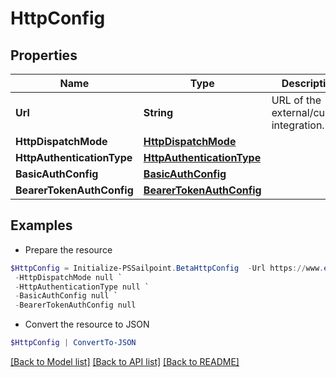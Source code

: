# HttpConfig
## Properties

Name | Type | Description | Notes
------------ | ------------- | ------------- | -------------
**Url** | **String** | URL of the external/custom integration. | 
**HttpDispatchMode** | [**HttpDispatchMode**](HttpDispatchMode.md) |  | 
**HttpAuthenticationType** | [**HttpAuthenticationType**](HttpAuthenticationType.md) |  | [optional] 
**BasicAuthConfig** | [**BasicAuthConfig**](BasicAuthConfig.md) |  | [optional] 
**BearerTokenAuthConfig** | [**BearerTokenAuthConfig**](BearerTokenAuthConfig.md) |  | [optional] 

## Examples

- Prepare the resource
```powershell
$HttpConfig = Initialize-PSSailpoint.BetaHttpConfig  -Url https://www.example.com `
 -HttpDispatchMode null `
 -HttpAuthenticationType null `
 -BasicAuthConfig null `
 -BearerTokenAuthConfig null
```

- Convert the resource to JSON
```powershell
$HttpConfig | ConvertTo-JSON
```

[[Back to Model list]](../README.md#documentation-for-models) [[Back to API list]](../README.md#documentation-for-api-endpoints) [[Back to README]](../README.md)

